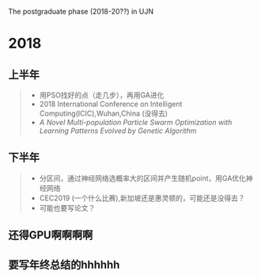 The postgraduate phase (2018-20??) in UJN 
# 2018 
## 上半年
> * 用PSO找好的点（走几步），再用GA进化
> * 2018 International Conference on Intelligent Computing(ICIC),Wuhan,China (没得去)
> * *A Novel Multi-population Particle Swarm Optimization with Learning Patterns Evolved by Genetic Algorithm*
## 下半年
> * 分区间，通过神经网络选概率大的区间并产生随机point，用GA优化神经网络
> * CEC2019 (一个什么比赛),新加坡还是惠灵顿的，可能还是没得去？
> * 可能也要写论文？
## 还得GPU啊啊啊啊
## 要写年终总结的hhhhhh
